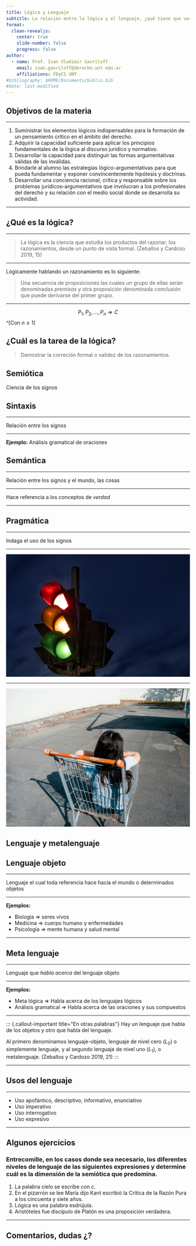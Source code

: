 ```yaml
---
title: Lógica y Lenguaje
subtitle: La relación entre la lógica y el lenguaje, ¿qué tiene que ver con el derecho? 
format: 
  clean-revealjs:
    center: true
    slide-number: false
    progress: false
author:
  - name: Prof. Ivan Vladimir Gavriloff
    email: ivan.gavriloff@derecho.unt.edu.ar
    affiliations: FDyCS UNT
#bibliography: $HOME/Documents/biblio.bib
#date: last-modified
---
```


## Objetivos de la materia

---

1. Suministrar los elementos lógicos indispensables para la formación de un pensamiento crítico en el ámbito del derecho.
2. Adquirir la capacidad suficiente para aplicar los principios fundamentales de la lógica al discurso jurídico y normativo.
3. Desarrollar la capacidad para distinguir las formas argumentativas válidas de las inválidas.
4. Brindarle al alumno las estrategias lógico-argumentativas para que pueda fundamentar y exponer convincentemente hipótesis y doctrinas.
5. Desarrollar una conciencia racional, crítica y responsable sobre los problemas jurídicos–argumentativos que involucran a los profesionales del derecho y su relación con el medio social donde se desarrolla su actividad.

---

## ¿Qué es la lógica?

---

> La lógica es la ciencia que estudia los productos del razonar, los
> razonamientos, desde un punto de vista formal. 
> (Zeballos y Cardozo 2019, 15)

---

Lógicamente hablando un razonamiento es lo siguiente:

> Una secuencia de proposiciones las cuales un grupo de ellas serán denominadas *premisas*
> y otra proposición denominada *conclusión* que puede derivarse del primer grupo.

---

$$P_{1}, P_{2}, ... , P_{n} \Rightarrow C$$^[Con $n \geq 1$]

## ¿Cuál es la tarea de la lógica?

> Demostrar la correción formal o validez de los razonamientos.

## Semiótica

Ciencia de los signos

## Sintaxis

---

Relación entre los signos

---

**Ejemplo:** Análisis gramatical de oraciones

## Semántica

---

Relación entre los signos y el mundo, las cosas

---

Hace referencia a los conceptos de *verdad*

---
## Pragmática

---

Indaga el uso de los signos

---

![Semáforo](./imgs/semaforo.jpg)

---

![Changuito](./imgs/changuito.jpg)

## Lenguaje y metalenguaje

## Lenguaje objeto

---

Lenguaje el cual toda referencia hace hacia el mundo
o determinados objetos

---

**Ejemplos:**

* Biología $\Rightarrow$ seres vivos
* Medicina $\Rightarrow$ cuerpo humano y enfermedades
* Psicología $\Rightarrow$ mente humana y salud mental

---

## Meta lenguaje

---

Lenguaje que *habla acerca* del lenguaje objeto

---

**Ejemplos:**

* Meta lógica $\Rightarrow$ Habla acerca de los lenguajes lógicos
* Análisis gramatical $\Rightarrow$ Habla acerca de las oraciones y sus compuestos

---

::: {.callout-important title="En otras palabras"}
Hay un lenguaje que habla de los objetos y otro que habla del lenguaje.

Al primero denominamos lenguaje-objeto, lenguaje de nivel  cero ($L_{0}$) o simplemente lenguaje, y al segundo lenguaje de nivel uno ($L_{1}$), o metalenguaje. (Zeballos y Cardozo 2019, 21)
:::

---

## Usos del lenguaje

---

* Uso apofántico, descriptivo, informativo, enunciativo
* Uso imperativo
* Uso interrogativo
* Uso expresivo

---

## Algunos ejercicios

### Entrecomille, en los casos donde sea necesario, los diferentes niveles  de lenguaje de las siguientes expresiones y determine cuál es la dimensión de la semiótica que predomina. 

1. La palabra cielo se escribe con c. 
2. En el pizarrón se lee María dijo Kant escribió la Crítica de la Razón Pura a los cincuenta y siete años.
3. Lógica es una palabra esdrújula. 
4. Aristóteles fue discípulo de Platón es una proposición verdadera.

---

## Comentarios, dudas ¿?

<!--
## Example slide

### This is a subtitle

Here we have some text that may run over several lines of the slide frame,
depending on how long it is.

- first item 
    - A sub item

Next, we'll brief review some theme-specific components.

- Note that _all_ of the standard Reveal.js
[features](https://quarto.org/docs/presentations/revealjs/)
can be used with this theme, even if we don't highlight them here.

## Additional theme classes

### Some extra things you can do with the clean theme

Special classes for emphasis

- `.alert` class for default emphasis, e.g. [important note]{.alert}.
- `.fg` class for custom colour, e.g. [important note]{.fg style="--col: #e64173"}.
- `.bg` class for custom background, e.g. [important note]{.bg style="--col: #e64173"}.

Cross-references

- `.button` class provides a Beamer-like button, e.g.
[[Summary]{.button}](#sec-summary)

## Want more?

### See our longer demo slides

We've deliberarely kept this template lean, to get you up and running as fast as
possible.

We provide a separate
[demo template](https://github.com/grantmcdermott/quarto-revealjs-clean-demo),
with more examples for integrating code, tables, figures, etc.

  - See the live demo slides
  [here](https://grantmcdermott.com/quarto-revealjs-clean-demo/template.html).

## Summary {#sec-summary}

### A minimal and elegant presentation theme

The Quarto reveal.js clean theme aims to be a minimal and elegant presention
theme.

Install the theme.

```{.bash}
quarto install extension grantmcdermott/quarto-revealjs-clean
```

Use this lean template.

```{.bash}
quarto use template grantmcdermott/quarto-revealjs-clean
```

Use the longer demo template.

```{.bash}
quarto use template grantmcdermott/quarto-revealjs-clean-demo
```
-->
